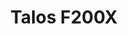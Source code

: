 ---
layout: page
title: Talos F200X
description: • 80/200kV<br>• X-FEG with X-twin<br>• EDS; SuperX (0.7 sr)<br>• TFS Ceta 16M CMOS<br>• 8 Segmented STEM<br>• (S)TEM/EDS tomo
img: assets/img/f02_Talos.jpg
importance: 2
category: TEM
facility: true
giscus_comments: false
---